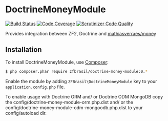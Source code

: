 DoctrineMoneyModule
=====================
[![Build Status](https://secure.travis-ci.org/zfbrasil/doctrine-money-module.png?branch=master)](http://travis-ci.org/zfbrasil/doctrine-money-module)
[![Code Coverage](https://scrutinizer-ci.com/g/zfbrasil/doctrine-money-module/badges/coverage.png?b=master)](https://scrutinizer-ci.com/g/zfbrasil/doctrine-money-module/?branch=master)
[![Scrutinizer Code Quality](https://scrutinizer-ci.com/g/zfbrasil/doctrine-money-module/badges/quality-score.png?b=master)](https://scrutinizer-ci.com/g/zfbrasil/doctrine-money-module/?branch=master)

Provides integration between ZF2, Doctrine and [mathiasverraes/money](https://github.com/mathiasverraes/money)

Installation
------------

To install DoctrineMoneyModule, use [Composer]((http://getcomposer.org/)):

```sh
$ php composer.phar require zfbrasil/doctrine-money-module:0.*
```

Enable the module by adding `ZFBrasil\DoctrineMoneyModule` key to your `application.config.php` file.

To enable usage with Doctrine ORM and/ or Doctrine ODM MongoDB copy the config/doctrine-money-module-orm.php.dist
and/ or the config/doctrine-money-module-odm-mongoodb.php.dist to your config/autoload dir.
